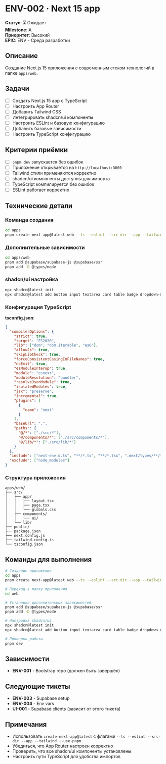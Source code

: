 # ENV-002 · Next 15 app

**Статус**: ⏳ Ожидает  
**Milestone**: A  
**Приоритет**: Высокий  
**EPIC**: ENV - Среда разработки

## Описание

Создание Next.js 15 приложения с современным стеком технологий в папке `apps/web`.

## Задачи

- [ ] Создать Next.js 15 app с TypeScript
- [ ] Настроить App Router
- [ ] Добавить Tailwind CSS
- [ ] Интегрировать shadcn/ui компоненты
- [ ] Настроить ESLint и базовую конфигурацию
- [ ] Добавить базовые зависимости
- [ ] Настроить TypeScript конфигурацию

## Критерии приёмки

- [ ] `pnpm dev` запускается без ошибок
- [ ] Приложение открывается на `http://localhost:3000`
- [ ] Tailwind стили применяются корректно
- [ ] shadcn/ui компоненты доступны для импорта
- [ ] TypeScript компилируется без ошибок
- [ ] ESLint работает корректно

## Технические детали

### Команда создания

```bash
cd apps
pnpm create next-app@latest web --ts --eslint --src-dir --app --tailwind --use-pnpm
```

### Дополнительные зависимости

```bash
cd apps/web
pnpm add @supabase/supabase-js @supabase/ssr
pnpm add -D @types/node
```

### shadcn/ui настройка

```bash
npx shadcn@latest init
npx shadcn@latest add button input textarea card table badge dropdown-menu
```

### Конфигурация TypeScript

**tsconfig.json**:
```json
{
  "compilerOptions": {
    "strict": true,
    "target": "ES2020",
    "lib": ["dom", "dom.iterable", "es6"],
    "allowJs": true,
    "skipLibCheck": true,
    "forceConsistentCasingInFileNames": true,
    "noEmit": true,
    "esModuleInterop": true,
    "module": "esnext",
    "moduleResolution": "bundler",
    "resolveJsonModule": true,
    "isolatedModules": true,
    "jsx": "preserve",
    "incremental": true,
    "plugins": [
      {
        "name": "next"
      }
    ],
    "baseUrl": ".",
    "paths": {
      "@/*": ["./src/*"],
      "@/components/*": ["./src/components/*"],
      "@/lib/*": ["./src/lib/*"]
    }
  },
  "include": ["next-env.d.ts", "**/*.ts", "**/*.tsx", ".next/types/**/*.ts"],
  "exclude": ["node_modules"]
}
```

### Структура приложения

```
apps/web/
├── src/
│   ├── app/
│   │   ├── layout.tsx
│   │   ├── page.tsx
│   │   └── globals.css
│   ├── components/
│   │   └── ui/
│   └── lib/
├── public/
├── package.json
├── next.config.js
├── tailwind.config.ts
└── tsconfig.json
```

## Команды для выполнения

```bash
# Создание приложения
cd apps
pnpm create next-app@latest web --ts --eslint --src-dir --app --tailwind --use-pnpm

# Переход в папку приложения
cd web

# Установка дополнительных зависимостей
pnpm add @supabase/supabase-js @supabase/ssr
pnpm add -D @types/node

# Настройка shadcn/ui
npx shadcn@latest init
npx shadcn@latest add button input textarea card table badge dropdown-menu

# Проверка работы
pnpm dev
```

## Зависимости

- **ENV-001** - Bootstrap repo (должен быть завершён)

## Следующие тикеты

- **ENV-003** - Supabase setup
- **ENV-004** - Env vars
- **UI-001** - Supabase clients (зависит от этого тикета)

## Примечания

- Использовать `create-next-app@latest` с флагами `--ts --eslint --src-dir --app --tailwind --use-pnpm`
- Убедиться, что App Router настроен корректно
- Проверить, что все shadcn/ui компоненты установлены
- Настроить пути TypeScript для удобства импортов
